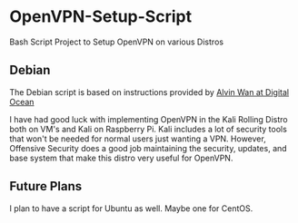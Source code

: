 # OpenVPN-Setup-Script
Bash Script Project to Setup OpenVPN on various Distros

## Debian
The Debian script is based on instructions provided by [Alvin Wan at Digital Ocean](https://www.digitalocean.com/community/tutorials/how-to-set-up-an-openvpn-server-on-debian-8)

I have had good luck with implementing OpenVPN in the Kali Rolling Distro both on VM's and Kali on Raspberry Pi.
Kali includes a lot of security tools that won't be needed for normal users just wanting a VPN. However, Offensive Security does a good job maintaining the security, updates, and base system that make this distro very useful for OpenVPN. 

## Future Plans
I plan to have a script for Ubuntu as well. Maybe one for CentOS.
